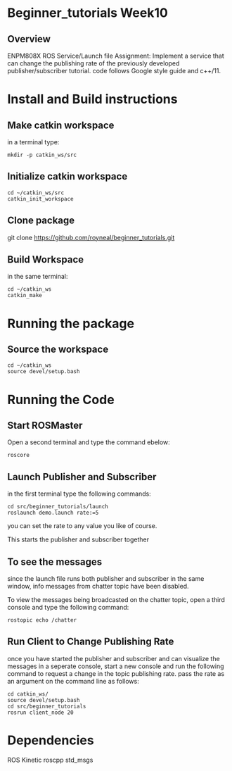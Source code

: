 
# Beginner_tutorials Week10

## Overview

ENPM808X ROS Service/Launch file Assignment: Implement a service that can change the publishing rate of the previously developed publisher/subscriber tutorial. 
code follows Google style guide and c++/11. 

# Install and Build instructions

## Make catkin workspace
in a terminal type:
```
mkdir -p catkin_ws/src

```
## Initialize catkin workspace
```
cd ~/catkin_ws/src
catkin_init_workspace
```
## Clone package
git clone https://github.com/royneal/beginner_tutorials.git

## Build Workspace
in the same terminal:
```
cd ~/catkin_ws
catkin_make 
```
# Running the package

## Source the workspace
```
cd ~/catkin_ws
source devel/setup.bash
```
# Running the Code

## Start ROSMaster
Open a second terminal and type the command ebelow:
```
roscore
```
## Launch Publisher and Subscriber
in the first terminal type the following commands:

```
cd src/beginner_tutorials/launch
roslaunch demo.launch rate:=5
```
you can set the rate to any value you like of course. 

This starts the publisher and subscriber together 

## To see the messages
since the launch file runs both publisher and subscriber in
the same window, info messages from chatter topic have been disabled.

To view the messages being broadcasted on the chatter topic, open a 
third console and type the following command: 
```
rostopic echo /chatter 
```
## Run Client to Change Publishing Rate

once you have started the publisher and subscriber and can visualize the 
messages in a seperate console, start a new console and run the following 
command to request a change in the topic publishing rate. pass the rate 
as an argument on the command line as follows: 
```
cd catkin_ws/
source devel/setup.bash
cd src/beginner_tutorials
rosrun client_node 20
```
# Dependencies

ROS Kinetic
roscpp
std_msgs


